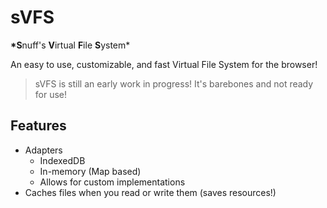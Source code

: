 # sVFS

**\*S**nuff's **V**irtual **F**ile **S**ystem\*

An easy to use, customizable, and fast Virtual File System for the browser!

> sVFS is still an early work in progress!
> It's barebones and not ready for use!

## Features

- Adapters
  - IndexedDB
  - In-memory (Map based)
  - Allows for custom implementations
- Caches files when you read or write them (saves resources!)
